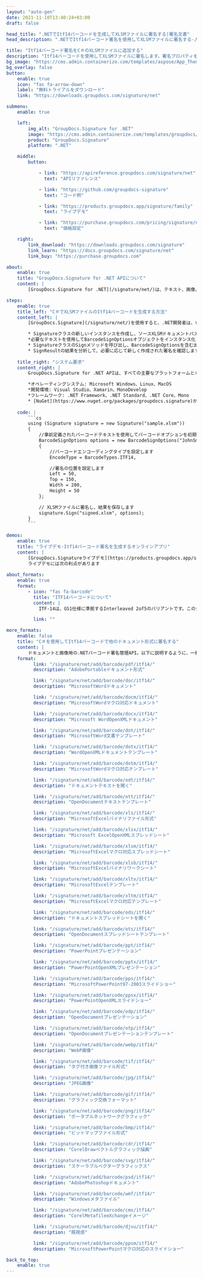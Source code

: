 ```yaml
---
layout: "auto-gen"
date: 2021-11-10T13:40:24+03:00
draft: false

head_title: ".NETでItf14バーコードを生成してXLSMファイルに署名する|署名文書"
head_description: ".NETでItf14バーコード署名を使用してXLSMファイルに署名する-人気のあるビジネスドキュメントや画像ファイル形式にバーコードを追加します."

title: "Itf14バーコード署名をC＃のXLSMファイルに追加する"
description: "Itf14バーコードを使用してXLSMファイルに署名します。署名プロパティを操作し、ニーズに合ったドキュメント内で高度な署名オプションを設定します."
bg_image: "https://cms.admin.containerize.com/templates/aspose/App_Themes/V3/images/bg/header1.png"
bg_overlay: false
button:
    enable: true
    icon: "fas fa-arrow-down"
    label: "無料トライアルをダウンロード"
    link: "https://downloads.groupdocs.com/signature/net"

submenu:
    enable: true

    left:
        img_alt: "GroupDocs.Signature for .NET"
        image: "https://cms.admin.containerize.com/templates/groupdocs/images/product-logos/90x90-noborder/groupdocs-signature-net.png"
        product: "GroupDocs.Signature"
        platform: ".NET"

    middle:
        button:

            - link: "https://apireference.groupdocs.com/signature/net"
              text: "APIリファレンス"

            - link: "https://github.com/groupdocs-signature"
              text: "コード例"

            - link: "https://products.groupdocs.app/signature/family"
              text: "ライブデモ"

            - link: "https://purchase.groupdocs.com/pricing/signature/net"
              text: "価格設定"

    right:
        link_download: "https://downloads.groupdocs.com/signature"
        link_learn: "https://docs.groupdocs.com/signature/net"
        link_buy: "https://purchase.groupdocs.com"

about:
    enable: true
    title: "GroupDocs.Signature for .NET APIについて"
    content: |
        [GroupDocs.Signature for .NET](/signature/net/)は、テキスト、画像、バーコード、スタンプ、フォームフィールド、QRコード、メタデータなどのさまざまな署名タイプを使用してデジタルドキュメントに電子署名するネイティブ.NETAPIです。ユーザーは、PDF、Microsoft Word、Excelワークシート、PowerPointプレゼンテーション、Adobe Photoshop、メタファイル、および画像ファイル形式内のデジタル署名を追加、編集、検証、削除、および検索でき、必要に応じて署名プロパティをカスタマイズするための追加サポートがあります。

steps:
    enable: true
    title_left: "C＃でXLSMファイルのItf14バーコードを生成する方法"
    content_left: |
        [GroupDocs.Signature](/signature/net/)を使用すると、.NET開発者は、いくつかの簡単な手順を実行することで、アプリケーション内のXLSMファイルにItf14バーコードを簡単に追加できます。

        * Signatureクラスの新しいインスタンスを作成し、ソースXLSMドキュメントパスをコンストラクターパラメーターとして渡します。
        *必要なテキストを使用してBarcodeSignOptionsオブジェクトをインスタンス化し、EncodeTypeプロパティをITF14に設定します。
        * SignatureクラスのSignメソッドを呼び出し、BarcodeSignOptionsを含む出力XLSMファイル名を渡します。
        * SignResultの結果を分析して、必要に応じて新しく作成された署名を確認します。
        
    title_right: "システム要求"
    content_right: |
        GroupDocs.Signature for .NET APIは、すべての主要なプラットフォームとオペレーティングシステムでサポートされています。以下のコードを実行する前に、システムに次の前提条件がインストールされていることを確認してください。

        *オペレーティングシステム: Microsoft Windows、Linux、MacOS
        *開発環境: Visual Studio、Xamarin、MonoDevelop
        *フレームワーク: .NET Framework、.NET Standard、.NET Core、Mono
        * [NuGet](https://www.nuget.org/packages/groupdocs.signature)からGroupDocs.Signaturefor.NETの最新バージョンをダウンロードします
        
    code: |
        ```cs
        using (Signature signature = new Signature("sample.xlsm"))
        {
            //事前定義されたバーコードテキストを使用してバーコードオプションを初期化します
            BarcodeSignOptions options = new BarcodeSignOptions("JohnSmith")
            {
                //バーコードエンコーディングタイプを設定します
                EncodeType = BarcodeTypes.ITF14,

                //署名の位置を設定します
                Left = 50,
                Top = 150,
                Width = 200,
                Height = 50
            };

            // XLSMファイルに署名し、結果を保存します 
            signature.Sign("signed.xlsm", options);
        }
        ```
        
demos:
    enable: true
    title: "ライブデモ-Itf14バーコード署名を生成するオンラインアプリ"
    content: |
        [GroupDocs.Signatureライブデモ](https://products.groupdocs.app/signature/family)サイトにアクセスして、今すぐItf14バーコードをXLSMファイルに追加してください。  
        ライブデモには次の利点があります
        
about_formats:
    enable: true
    format:
        - icon: "fas fa-barcode"
          title: "ITF14バーコードについて"
          content: |
            ITF-14は、GS1仕様に準拠するInterleaved 2of5のバリアントです。このシンボル体系は、輸送および輸送ロジスティクスに世界的に使用されています。 ITF-14は、（可変長ではなく）常に14文字をエンコードし、常にチェックディジットを使用するという点で、Interleaved 2of5とは異なります。

          link: ""

more_formats:
    enable: false
    title: "C＃を使用してItf14バーコードで他のドキュメント形式に署名する"
    content: |
        ドキュメントと画像用の.NETバーコード署名管理API。以下に説明するように、一般的なファイル形式のいくつかにバーコード署名を追加します。
    format: 
          link: "/signature/net/add/barcode/pdf/itf14/"
          description: "AdobePortableドキュメント形式"

          link: "/signature/net/add/barcode/doc/itf14/"
          description: "MicrosoftWordドキュメント"

          link: "/signature/net/add/barcode/docm/itf14/"
          description: "MicrosoftWordマクロ対応ドキュメント"

          link: "/signature/net/add/barcode/docx/itf14/"
          description: "Microsoft WordOpenXMLドキュメント"

          link: "/signature/net/add/barcode/dot/itf14/"
          description: "MicrosoftWord文書テンプレート"

          link: "/signature/net/add/barcode/dotx/itf14/"
          description: "WordOpenXMLドキュメントテンプレート"

          link: "/signature/net/add/barcode/dotm/itf14/"
          description: "MicrosoftWordマクロ対応テンプレート"       

          link: "/signature/net/add/barcode/odt/itf14/"
          description: "ドキュメントテキストを開く"

          link: "/signature/net/add/barcode/ott/itf14/"
          description: "OpenDocumentテキストテンプレート"

          link: "/signature/net/add/barcode/xls/itf14/"
          description: "MicrosoftExcelバイナリファイル形式"

          link: "/signature/net/add/barcode/xlsx/itf14/"
          description: "Microsoft ExcelOpenXMLスプレッドシート"

          link: "/signature/net/add/barcode/xlsm/itf14/"
          description: "MicrosoftExcelマクロ対応スプレッドシート"

          link: "/signature/net/add/barcode/xlsb/itf14/"
          description: "MicrosoftExcelバイナリワークシート"

          link: "/signature/net/add/barcode/xltx/itf14/"
          description: "MicrosoftExcelテンプレート"

          link: "/signature/net/add/barcode/xltm/itf14/"
          description: "MicrosoftExcelマクロ対応テンプレート"

          link: "/signature/net/add/barcode/ods/itf14/"
          description: "ドキュメントスプレッドシートを開く"

          link: "/signature/net/add/barcode/ots/itf14/"
          description: "OpenDocumentスプレッドシートテンプレート"

          link: "/signature/net/add/barcode/ppt/itf14/"
          description: "PowerPointプレゼンテーション"

          link: "/signature/net/add/barcode/pptx/itf14/"
          description: "PowerPointOpenXMLプレゼンテーション"

          link: "/signature/net/add/barcode/pps/itf14/"
          description: "MicrosoftPowerPoint97-2003スライドショー"

          link: "/signature/net/add/barcode/ppsx/itf14/"
          description: "PowerPointOpenXMLスライドショー"                              

          link: "/signature/net/add/barcode/odp/itf14/"
          description: "OpenDocumentプレゼンテーション"

          link: "/signature/net/add/barcode/otp/itf14/"
          description: "OpenDocumentプレゼンテーションテンプレート"

          link: "/signature/net/add/barcode/webp/itf14/"
          description: "WebP画像"

          link: "/signature/net/add/barcode/tif/itf14/"
          description: "タグ付き画像ファイル形式"

          link: "/signature/net/add/barcode/jpg/itf14/"
          description: "JPEG画像"

          link: "/signature/net/add/barcode/gif/itf14/"
          description: "グラフィック交換フォーマット"

          link: "/signature/net/add/barcode/png/itf14/"
          description: "ポータブルネットワークグラフィック"

          link: "/signature/net/add/barcode/bmp/itf14/"
          description: "ビットマップファイル形式"

          link: "/signature/net/add/barcode/cdr/itf14/"
          description: "CorelDrawベクトルグラフィック描画"

          link: "/signature/net/add/barcode/svg/itf14/"
          description: "スケーラブルベクターグラフィックス"

          link: "/signature/net/add/barcode/psd/itf14/"
          description: "AdobePhotoshopドキュメント"

          link: "/signature/net/add/barcode/wmf/itf14/"
          description: "Windowsメタファイル"        

          link: "/signature/net/add/barcode/cmx/itf14/"
          description: "CorelMetafileeXchangeイメージ"

          link: "/signature/net/add/barcode/djvu/itf14/"
          description: "既視感"

          link: "/signature/net/add/barcode/ppsm/itf14/"
          description: "MicrosoftPowerPointマクロ対応のスライドショー"

back_to_top:
    enable: true
---
```


